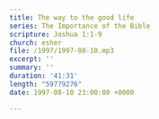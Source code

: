 ```yaml
---
title: The way to the good life
series: The Importance of the Bible
scripture: Joshua 1:1-9
church: esher
file: /1997/1997-08-10.mp3
excerpt: ''
summary: ''
duration: '41:31'
length: "59779276"
date: 1997-08-10 23:00:00 +0000

---
```

